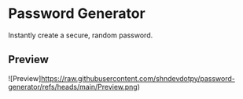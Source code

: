 # Password Generator
Instantly create a secure, random password.

## Preview
![Preview]https://raw.githubusercontent.com/shndevdotpy/password-generator/refs/heads/main/Preview.png)
